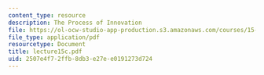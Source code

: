 ```yaml
---
content_type: resource
description: The Process of Innovation
file: https://ol-ocw-studio-app-production.s3.amazonaws.com/courses/15-310-managerial-psychology-laboratory-spring-2003/2507e4f72ffb8db3e27ee0191273d724_lecture15c.pdf
file_type: application/pdf
resourcetype: Document
title: lecture15c.pdf
uid: 2507e4f7-2ffb-8db3-e27e-e0191273d724
---
```

